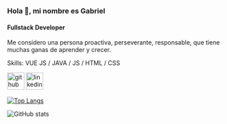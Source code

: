 ### Hola 👋, mi nombre es Gabriel
#### Fullstack Developer
Me considero una persona proactiva, perseverante, responsable, que tiene muchas ganas de aprender y crecer.

Skills: VUE JS / JAVA / JS / HTML / CSS



[<img src='https://cdn.jsdelivr.net/npm/simple-icons@3.0.1/icons/github.svg' alt='github' height='40'>](https://github.com/gabibosio)  [<img src='https://cdn.jsdelivr.net/npm/simple-icons@3.0.1/icons/linkedin.svg' alt='linkedin' height='40'>](https://www.linkedin.com/in/https://www.linkedin.com/in/gabriel-bosio-16624b186//)  

[![Top Langs](https://github-readme-stats.vercel.app/api/top-langs/?username=gabibosio)](https://github.com/anuraghazra/github-readme-stats)

![GitHub stats](https://github-readme-stats.vercel.app/api?username=gabibosio&show_icons=true)  


